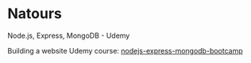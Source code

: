 # Natours
Node.js, Express, MongoDB - Udemy

Building a website
Udemy course: [nodejs-express-mongodb-bootcamp](https://www.udemy.com/course/nodejs-express-mongodb-bootcamp/)
